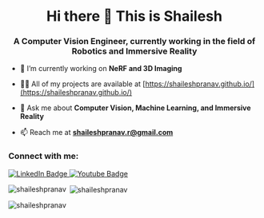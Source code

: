 <h1 align="center"> Hi there 👋 This is Shailesh</h1>
<h3 align="center">A Computer Vision Engineer, currently working in the field of Robotics and Immersive Reality</h3>


- 🔭 I’m currently working on **NeRF and 3D Imaging**

- 👨‍💻 All of my projects are available at [https://shaileshpranav.github.io/](https://shaileshpranav.github.io/)

- 💬 Ask me about **Computer Vision, Machine Learning, and Immersive Reality**

- 📫 Reach me at **shaileshpranav.r@gmail.com**

<h3 align="left">Connect with me: </h3>

<div id="badges" align="Left">
  <a href="https://www.linkedin.com/in/shailesh-pranav-r/">
    <img src="https://img.shields.io/badge/LinkedIn-blue?style=for-the-badge&logo=linkedin&logoColor=white" alt="LinkedIn Badge"/>
  </a>
  <a href="https://www.youtube.com/channel/UCnFtUZom1aJu95esJAZW5Xg">
    <img src="https://img.shields.io/badge/YouTube-red?style=for-the-badge&logo=youtube&logoColor=white" alt="Youtube Badge"/>
  </a>
</div>

<p><img align="left" src="https://github-readme-stats.vercel.app/api/top-langs?username=shaileshpranav&show_icons=true&locale=en&layout=compact" alt="shaileshpranav"/> </p>

<p>&nbsp;<img align="center" src="https://github-readme-stats.vercel.app/api?username=shaileshpranav&show_icons=true&locale=en" alt="shaileshpranav" /></p>

<p><img align="center" src="https://github-readme-streak-stats.herokuapp.com/?user=shaileshpranav&" alt="shaileshpranav" /></p>

<!--
**shaileshpranav/shaileshpranav** is a ✨ _special_ ✨ repository because its `README.md` (this file) appears on your GitHub profile.

Here are some ideas to get you started:

- 🔭 I’m currently working on ...
- 🌱 I’m currently learning ...
- 👯 I’m looking to collaborate on ...
- 🤔 I’m looking for help with ...
- 💬 Ask me about ...
- 📫 How to reach me: ...
- 😄 Pronouns: ...
- ⚡ Fun fact: ...
-->
